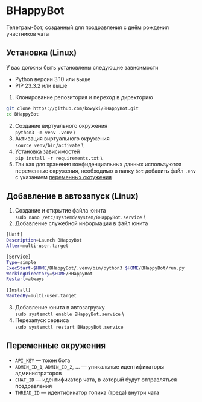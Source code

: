 # BHappyBot
Телеграм-бот, созданный для поздравления с днём рождения участников чата
## Установка (Linux)
У вас должны быть установлены следующие зависимости
- Python версии 3.10 или выше
- PIP 23.3.2 или выше

1. Клонирование репозитория и переход в директорию
```sh
git clone https://github.com/kowyki/BHappyBot.git
cd BHappyBot
```
2. Создание виртуального окружения \
`python3 -m venv .venv` \
3. Активация виртуального окружения \
`source venv/bin/activate` \
4. Установка зависимостей \
`pip install -r requirements.txt` \
5. Так как для хранения конфиденциальных данных используются переменные окружения, необходимо в папку `bot` добавить файл `.env` с указанием [переменных окружения](https://github.com/kowyki/BHappyBot#переменные-окружения)
## Добавление в автозапуск (Linux)
1. Создание и открытие файла юнита \
`sudo nano /etc/systemd/system/BHappyBot.service` \
2. Добавление служебной информации в файл юнита
```sh
[Unit]
Description=Launch BHappyBot
After=multi-user.target

[Service]
Type=simple
ExecStart=$HOME/BHappyBot/.venv/bin/python3 $HOME/BHappyBot/run.py
WorkingDirectory=$HOME/BHappyBot
Restart=always

[Install]
WantedBy=multi-user.target
```
3. Добавление юнита в автозагрузку \
`sudo systemctl enable BHappyBot.service` \
4. Перезапуск сервиса \
`sudo systemctl restart BHappyBot.service` 
## Переменные окружения
- `API_KEY` — токен бота
- `ADMIN_ID_1`, `ADMIN_ID_2`, ... — уникальные идентификаторы администраторов
- `CHAT_ID` — идентификатор чата, в который будут отправляться поздравления
- `THREAD_ID` — идентификатор топика (треда) внутри чата